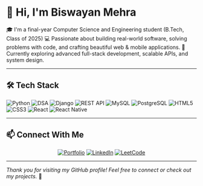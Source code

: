 # 👋 Hi, I'm Biswayan Mehra

🎓 I'm a final-year Computer Science and Engineering student (B.Tech, Class of 2025)
💻 Passionate about building real-world software, solving problems with code, and crafting beautiful web & mobile applications.
🌱 Currently exploring advanced full-stack development, scalable APIs, and system design.

---

## 🛠️ Tech Stack

<p>
  <img src="https://img.shields.io/badge/Python-3776AB?style=flat&logo=python&logoColor=white" alt="Python"/>
  <img src="https://img.shields.io/badge/Data%20Structures%20%26%20Algorithms-000000?style=flat&logo=github" alt="DSA"/>
  <img src="https://img.shields.io/badge/Django-092E20?style=flat&logo=django&logoColor=white" alt="Django"/>
  <img src="https://img.shields.io/badge/REST%20API-005571?style=flat" alt="REST API"/>
  <img src="https://img.shields.io/badge/MySQL-4479A1?style=flat&logo=mysql&logoColor=white" alt="MySQL"/>
  <img src="https://img.shields.io/badge/PostgreSQL-336791?style=flat&logo=postgresql&logoColor=white" alt="PostgreSQL"/>
  <img src="https://img.shields.io/badge/HTML5-E34F26?style=flat&logo=html5&logoColor=white" alt="HTML5"/>
  <img src="https://img.shields.io/badge/CSS3-1572B6?style=flat&logo=css3&logoColor=white" alt="CSS3"/>
  <img src="https://img.shields.io/badge/React-20232A?style=flat&logo=react&logoColor=61DAFB" alt="React"/>
  <img src="https://img.shields.io/badge/React_Native-20232A?style=flat&logo=react&logoColor=61DAFB" alt="React Native"/>
</p>

---

## 📫 Connect With Me

<div align="center">
  <a href="#"><img src="https://img.shields.io/badge/Portfolio-%23000000.svg?style=for-the-badge&logo=vercel&logoColor=white" alt="Portfolio"/></a>
  <a href="https://www.linkedin.com/in/biswayan-mehra/"><img src="https://img.shields.io/badge/linkedin-%230077B5.svg?style=for-the-badge&logo=linkedin&logoColor=white" alt="LinkedIn"/></a>
  <a href="https://leetcode.com/u/DRACODER"><img src="https://img.shields.io/badge/LeetCode-000000?style=for-the-badge&logo=LeetCode&logoColor=#d16c06" alt="LeetCode"/></a>
</div>

---

_Thank you for visiting my GitHub profile! Feel free to connect or check out my projects._ 🚀
